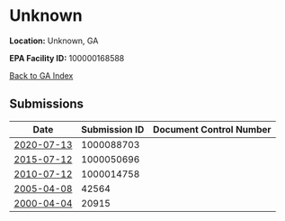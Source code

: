 # Unknown

**Location:** Unknown, GA

**EPA Facility ID:** 100000168588

[Back to GA Index](../../index.md)

## Submissions

| Date | Submission ID | Document Control Number |
|------|--------------|-------------------------|
| [2020-07-13](submissions/1000088703.md) | 1000088703 |  |
| [2015-07-12](submissions/1000050696.md) | 1000050696 |  |
| [2010-07-12](submissions/1000014758.md) | 1000014758 |  |
| [2005-04-08](submissions/42564.md) | 42564 |  |
| [2000-04-04](submissions/20915.md) | 20915 |  |
